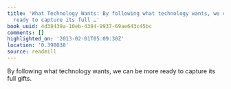 ```yaml
---
title: 'What Technology Wants: By following what technology wants, we can be more
  ready to capture its full …'
book_uuid: 4d38439a-10eb-4384-9937-69ae643c45bc
comments: []
highlighted_on: '2013-02-01T05:09:30Z'
location: '0.398038'
source: readmill
---
```


By following what technology wants, we can be more ready to capture its full gifts.